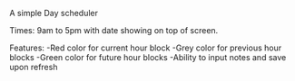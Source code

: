A simple Day scheduler

Times:
9am to 5pm with date showing on top of screen.

Features:
-Red color for current hour block
-Grey color for previous hour blocks
-Green color for future hour blocks
-Ability to input notes and save upon refresh



